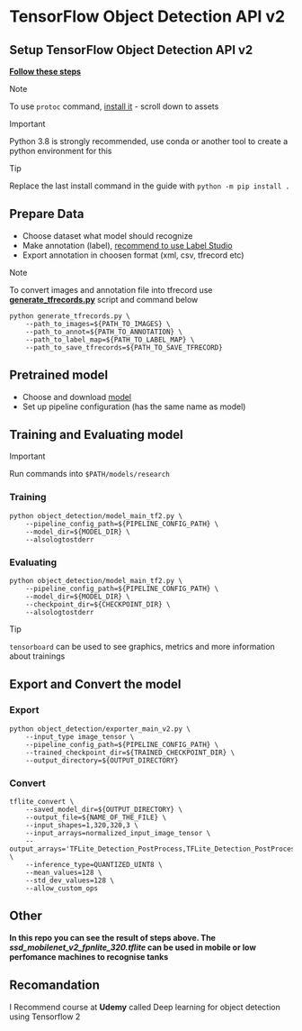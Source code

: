 # TensorFlow Object Detection API v2
## Setup TensorFlow Object Detection API v2


__[Follow these steps](https://github.com/tensorflow/models/blob/master/research/object_detection/g3doc/tf2.md)__


> [!NOTE]
> To use `protoc` command, [install it](https://github.com/protocolbuffers/protobuf/releases) - scroll down to assets

> [!IMPORTANT]
> Python 3.8 is strongly recommended, use conda or another tool to create a python environment for this

> [!TIP]
> Replace the last install command in the guide with `python -m pip install .`

## Prepare Data

* Choose dataset what model should recognize
* Make annotation (label), [recommend to use Label Studio](https://github.com/HumanSignal/label-studio)
* Export annotation in choosen format (xml, csv, tfrecord etc)

> [!NOTE]
> To convert images and annotation file into tfrecord use __[generate_tfrecords.py](https://github.com/MrZend/tensorflow-v2-API/blob/main/generate_tfrecords.py)__ script and command below
> ```
> python generate_tfrecords.py \
>     --path_to_images=${PATH_TO_IMAGES} \
>     --path_to_annot=${PATH_TO_ANNOTATION} \
>     --path_to_label_map=${PATH_TO_LABEL_MAP} \
>     --path_to_save_tfrecords=${PATH_TO_SAVE_TFRECORD}
> ```

## Pretrained model

* Choose and download [model](https://github.com/tensorflow/models/blob/master/research/object_detection/g3doc/tf2_detection_zoo.md)
* Set up pipeline configuration (has the same name as model)

## Training and Evaluating model

> [!IMPORTANT]
> Run commands into `$PATH/models/research`

### Training
```
python object_detection/model_main_tf2.py \
    --pipeline_config_path=${PIPELINE_CONFIG_PATH} \
    --model_dir=${MODEL_DIR} \
    --alsologtostderr
```

### Evaluating
```
python object_detection/model_main_tf2.py \ 
    --pipeline_config_path=${PIPELINE_CONFIG_PATH} \
    --model_dir=${MODEL_DIR} \
    --checkpoint_dir=${CHECKPOINT_DIR} \
    --alsologtostderr
```
> [!TIP]
> `tensorboard` can be used to see graphics, metrics and more information about trainings

## Export and Convert the model

### Export

```
python object_detection/exporter_main_v2.py \
    --input_type image_tensor \
    --pipeline_config_path=${PIPELINE_CONFIG_PATH} \
    --trained_checkpoint_dir=${TRAINED_CHECKPOINT_DIR} \
    --output_directory=${OUTPUT_DIRECTORY}
```

### Convert

```
tflite_convert \
    --saved_model_dir=${OUTPUT_DIRECTORY} \
    --output_file=${NAME_OF_THE_FILE} \
    --input_shapes=1,320,320,3 \
    --input_arrays=normalized_input_image_tensor \
    --output_arrays='TFLite_Detection_PostProcess,TFLite_Detection_PostProcess:1,TFLite_Detection_PostProcess:2,TFLite_Detection_PostProcess:3' \
    --inference_type=QUANTIZED_UINT8 \
    --mean_values=128 \
    --std_dev_values=128 \
    --allow_custom_ops
```

## Other
__In this repo you can see the result of steps above. The *ssd_mobilenet_v2_fpnlite_320.tflite* can be used in mobile or low perfomance machines to recognise tanks__

## Recomandation
I Recommend course at __Udemy__ called Deep learning for object detection using Tensorflow 2
